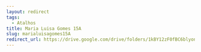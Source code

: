 ```yaml
---
layout: redirect
tags:
  - Atalhos
title: Maria Luisa Gomes 15A
slug: marialuisagomes15A
redirect_url: https://drive.google.com/drive/folders/1kBY12zF0fBC6blyonUF3V4n6V__DtnIe?usp=drive_link
---
```

